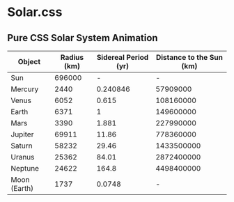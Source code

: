 # Solar.css
## Pure CSS Solar System Animation

|Object       |Radius (km) |Sidereal Period (yr) |Distance to the Sun (km) |
|-------------|------------|---------------------|-------------------------|
|Sun          |696000      |-                    |-                        |
|Mercury      |2440        |0.240846             |57909000                 |
|Venus        |6052        |0.615                |108160000                |
|Earth        |6371        |1                    |149600000                |
|Mars         |3390        |1.881                |227990000                |
|Jupiter      |69911       |11.86                |778360000                |
|Saturn       |58232       |29.46                |1433500000               |
|Uranus       |25362       |84.01                |2872400000               |
|Neptune      |24622       |164.8                |4498400000               |
|Moon (Earth) |1737        |0.0748               |-                        |